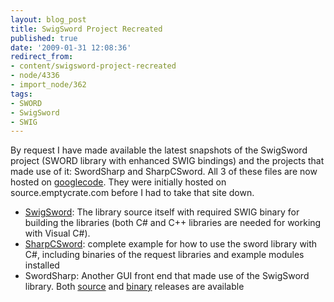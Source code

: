 ```yaml
---
layout: blog_post
title: SwigSword Project Recreated
published: true
date: '2009-01-31 12:08:36'
redirect_from:
- content/swigsword-project-recreated
- node/4336
- import_node/362
tags:
- SWORD
- SwigSword
- SWIG
---
```


By request I have made available the latest snapshots of the SwigSword project (SWORD library with enhanced SWIG bindings) and the projects that made use of it: SwordSharp and SharpCSword. All 3 of these files are now hosted on [googlecode](http://swigsword.googlecode.com/). They were initially hosted on source.emptycrate.com before I had to take that site down.

-   [SwigSword](http://swigsword.googlecode.com/files/sword-20060206.zip): The library source itself with required SWIG binary for building the libraries (both C\# and C++ libraries are needed for working with Visual C\#).
-   [SharpCSword](http://swigsword.googlecode.com/files/SharpCSword-20071007.zip): complete example for how to use the sword library with C\#, including binaries of the request libraries and example modules installed
-   SwordSharp: Another GUI front end that made use of the SwigSword library. Both [source](http://swigsword.googlecode.com/files/SwordSharp%20Release_0.1.1%20Source.zip) and [binary](http://swigsword.googlecode.com/files/SwordSharp%20Release_0.1.1%20Windows%20Binaries.zip) releases are available

